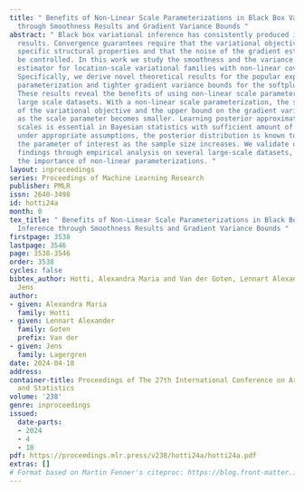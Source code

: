 ```yaml
---
title: " Benefits of Non-Linear Scale Parameterizations in Black Box Variational Inference
  through Smoothness Results and Gradient Variance Bounds "
abstract: " Black box variational inference has consistently produced impressive empirical
  results. Convergence guarantees require that the variational objective exhibits
  specific structural properties and that the noise of the gradient estimator can
  be controlled. In this work we study the smoothness and the variance of the gradient
  estimator for location-scale variational families with non-linear covariance parameterizations.
  Specifically, we derive novel theoretical results for the popular exponential covariance
  parameterization and tighter gradient variance bounds for the softplus parameterization.
  These results reveal the benefits of using non-linear scale parameterizations on
  large scale datasets. With a non-linear scale parameterization, the smoothness constant
  of the variational objective and the upper bound on the gradient variance decrease
  as the scale parameter becomes smaller. Learning posterior approximations with small
  scales is essential in Bayesian statistics with sufficient amount of data, since
  under appropriate assumptions, the posterior distribution is known to contract around
  the parameter of interest as the sample size increases. We validate our theoretical
  findings through empirical analysis on several large-scale datasets, underscoring
  the importance of non-linear parameterizations. "
layout: inproceedings
series: Proceedings of Machine Learning Research
publisher: PMLR
issn: 2640-3498
id: hotti24a
month: 0
tex_title: " Benefits of Non-Linear Scale Parameterizations in Black Box Variational
  Inference through Smoothness Results and Gradient Variance Bounds "
firstpage: 3538
lastpage: 3546
page: 3538-3546
order: 3538
cycles: false
bibtex_author: Hotti, Alexandra Maria and Van der Goten, Lennart Alexander and Lagergren,
  Jens
author:
- given: Alexandra Maria
  family: Hotti
- given: Lennart Alexander
  family: Goten
  prefix: Van der
- given: Jens
  family: Lagergren
date: 2024-04-18
address:
container-title: Proceedings of The 27th International Conference on Artificial Intelligence
  and Statistics
volume: '238'
genre: inproceedings
issued:
  date-parts:
  - 2024
  - 4
  - 18
pdf: https://proceedings.mlr.press/v238/hotti24a/hotti24a.pdf
extras: []
# Format based on Martin Fenner's citeproc: https://blog.front-matter.io/posts/citeproc-yaml-for-bibliographies/
---
```

